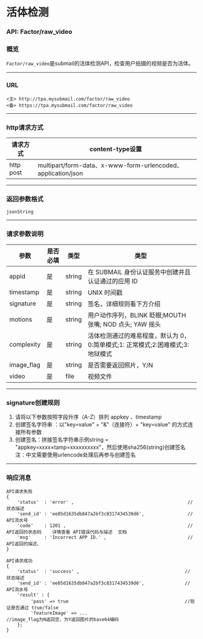 # 活体检测     
### API: Factor/raw_video
### 概览
`Factor/raw_video`是submail的活体检测API，检查用户拍摄的视频是否为活体。
***
### URL
```
<主> http://tpa.mysubmail.com/factor/raw_video  
<备> https://tpa.mysubmail.com/factor/raw_video
```
***
### http请求方式
| 请求方式  | content-type设置                                             |
| --------- | ------------------------------------------------------------ |
| http post | multipart/form-data、x-www-form-urlencoded、application/json |
***
### 返回参数格式
`jsonString`
***
### 请求参数说明
| 参数       | 是否必填 | 类型   | 类型                                                         |
| ---------- | -------- | ------ | ------------------------------------------------------------ |
| appid      | 是       | string | 在 SUBMAIL 身份认证服务中创建并且认证通过的应用 ID           |
| timestamp  | 是       | string | UNIX 时间戳                                                  |
| signature  | 是       | string | 签名，详细规则看下方介绍                                     |
| motions    | 是       | string | 用户动作序列，BLINK 眨眼;MOUTH 张嘴; NOD 点头; YAW 摇头      |
| complexity | 是       | string | 活体检测通过的难易程度，默认为 0， 0:简单模式;1: 正常模式;2:困难模式;3:地狱模式 |
| image_flag | 是       | string | 是否需要返回照片，Y/N                                        |
| video      | 是       | file   | 视频文件                                                     |
***
### signature创建规则
1. 请将以下参数按照字段升序（A-Z）排列    appkey 、timestamp
2. 创建签名字符串 ：以"key=value" + "&amp;"（连接符）+ "key=value" 的方式连接所有参数
3. 创建签名：拼接签名字符串示例string = "appkey=xxxx×tamp=xxxxxxxxxx"，然后使用sha256(string)创建签名  
   注：中文需要使用urlencode处理后再参与创建签名
***
### 响应消息
```
API请求失败
{
    'status'  : 'error' ,                                          // 状态描述
    'send_id' : 'ee05d1635db847a2bf3c8317434539d6',                // API流水号
    'code'    : 1201 ,                                             // API返回的状态码    详情查看 API错误代码与描述  文档
    'msg'     : 'Incorrect APP ID.' ,                              // API返回的描述、  
}
```
```
API请求成功
{
    'status'  : 'success' ,                                       // 状态描述
    'send_id' : 'ee05d1635db847a2bf3c8317434539d6',               // API流水号
    'result' : {
         'pass' => true                                           //验证是否通过 true/false        
         'featureImage' => ...                                    //image_flag为N返回空，为Y返回图片的base64编码
    };
}
```